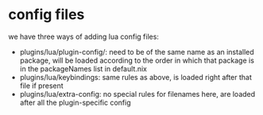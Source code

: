 
# config files

  we have three ways of adding lua config files:
  - plugins/lua/plugin-config/: need to be of the same name as an installed
    package, will be loaded according to the order in which that package
    is in the packageNames list in default.nix
  - plugins/lua/keybindings: same rules as above, is loaded right after
    that file if present
  - plugins/lua/extra-config: no special rules for filenames here, are
    loaded after all the plugin-specific config
